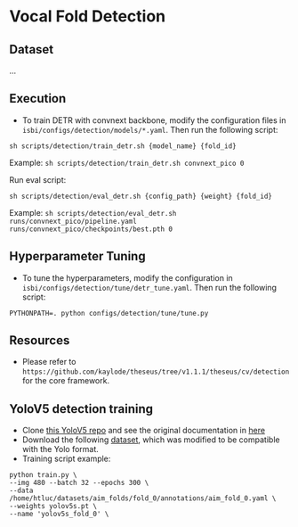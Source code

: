 # Vocal Fold Detection

## **Dataset**
...

## **Execution**

- To train DETR with convnext backbone, modify the configuration files in `isbi/configs/detection/models/*.yaml`. Then run the following script:
```
sh scripts/detection/train_detr.sh {model_name} {fold_id}
```
Example: `sh scripts/detection/train_detr.sh convnext_pico 0`

Run eval script:
```
sh scripts/detection/eval_detr.sh {config_path} {weight} {fold_id}
```
Example: `sh scripts/detection/eval_detr.sh runs/convnext_pico/pipeline.yaml runs/convnext_pico/checkpoints/best.pth 0`

## Hyperparameter Tuning
- To tune the hyperparameters, modify the configuration in `isbi/configs/detection/tune/detr_tune.yaml`. Then run the following script:
```
PYTHONPATH=. python configs/detection/tune/tune.py
```

## **Resources**

- Please refer to `https://github.com/kaylode/theseus/tree/v1.1.1/theseus/cv/detection` for the core framework.

## YoloV5 detection training
- Clone [this YoloV5 repo](https://github.com/LouisDo2108/yolov5/tree/tuanluc) and see the original documentation in [here](https://github.com/ultralytics/yolov5/wiki/Train-Custom-Data)
- Download the following [dataset](https://drive.google.com/file/d/1IEFvOGnqchbY78tRjMOXW-DitRdJEySL/view?usp=share_link), which was modified to be compatible with the Yolo format.
- Training script example:
```
python train.py \
--img 480 --batch 32 --epochs 300 \
--data /home/htluc/datasets/aim_folds/fold_0/annotations/aim_fold_0.yaml \
--weights yolov5s.pt \
--name 'yolov5s_fold_0' \
```